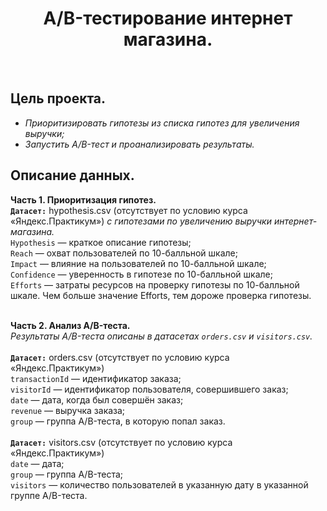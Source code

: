 <H1 align="center">A/B-тестирование интернет магазина.</H1><br>

## Цель проекта.
- *Приоритизировать гипотезы из списка гипотез для увеличения выручки;* 
- *Запустить A/B-тест и проанализировать результаты.*

## Описание данных.
**Часть 1. Приоритизация гипотез.**<BR>
**`Датасет:`** hypothesis.csv (отсутствует по условию курса «Яндекс.Практикум») *с гипотезами по увеличению выручки интернет-магазина.*<BR>
`Hypothesis` — краткое описание гипотезы;<BR>
`Reach` — охват пользователей по 10-балльной шкале;<BR>
`Impact` — влияние на пользователей по 10-балльной шкале;<BR>
`Confidence` — уверенность в гипотезе по 10-балльной шкале;<BR>
`Efforts` — затраты ресурсов на проверку гипотезы по 10-балльной шкале. Чем больше значение Efforts, тем дороже проверка гипотезы.<BR><BR>

**Часть 2. Анализ A/B-теста.**<BR>
*Результаты A/B-теста описаны в датасетах `orders.csv` и `visitors.csv`.*<BR><BR>
**`Датасет:`** orders.csv (отсутствует по условию курса «Яндекс.Практикум»)<BR>
`transactionId` — идентификатор заказа;<BR>
`visitorId` — идентификатор пользователя, совершившего заказ;<BR>
`date` — дата, когда был совершён заказ;<BR>
`revenue` — выручка заказа;<BR>
`group` — группа A/B-теста, в которую попал заказ.<BR><BR>
**`Датасет:`** visitors.csv (отсутствует по условию курса «Яндекс.Практикум»)<BR>
`date` — дата;<BR>
`group` — группа A/B-теста;<BR>
`visitors` — количество пользователей в указанную дату в указанной группе A/B-теста.<BR>
